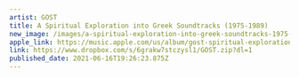 ```yaml
---
artist: GOST
title: A Spiritual Exploration into Greek Soundtracks (1975-1989)
new_image: /images/a-spiritual-exploration-into-greek-soundtracks-1975-1989-.jpg
apple_link: https://music.apple.com/us/album/gost-spiritual-exploration-into-greek-soundtracks-1975/1565851069
link: https://www.dropbox.com/s/6grakw7stczysl1/GOST.zip?dl=1
published_date: 2021-06-16T19:26:23.875Z
---
```

